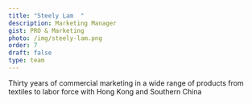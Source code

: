 ```yaml
---
title: "Steely Lam  "
description: Marketing Manager
gist: PRO & Marketing
photo: /img/steely-lam.png
order: 7
draft: false
type: team
---
```

Thirty years of commercial marketing in a wide range of products from textiles to labor force with Hong Kong and Southern China
